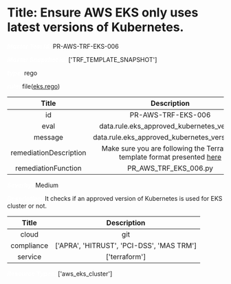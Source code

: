 



# Title: Ensure AWS EKS only uses latest versions of Kubernetes.


***<font color="white">Master Test Id:</font>*** PR-AWS-TRF-EKS-006

***<font color="white">Master Snapshot Id:</font>*** ['TRF_TEMPLATE_SNAPSHOT']

***<font color="white">type:</font>*** rego

***<font color="white">rule:</font>*** file([eks.rego])  
  
  
  
  

|Title|Description|
| :---: | :---: |
|id|PR-AWS-TRF-EKS-006|
|eval|data.rule.eks_approved_kubernetes_version|
|message|data.rule.eks_approved_kubernetes_version_err|
|remediationDescription|Make sure you are following the Terraform template format presented <a href='https://registry.terraform.io/providers/hashicorp/aws/latest/docs/resources/eks_cluster' target='_blank'>here</a>|
|remediationFunction|PR_AWS_TRF_EKS_006.py|


***<font color="white">Severity:</font>*** Medium

***<font color="white">Description:</font>*** It checks if an approved version of Kubernetes is used for EKS cluster or not.  
  
  

|Title|Description|
| :---: | :---: |
|cloud|git|
|compliance|['APRA', 'HITRUST', 'PCI-DSS', 'MAS TRM']|
|service|['terraform']|


***<font color="white">Resource Types:</font>*** ['aws_eks_cluster']


[eks.rego]: https://github.com/prancer-io/prancer-compliance-test/tree/master/aws/terraform/eks.rego
